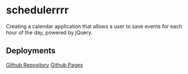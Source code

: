 # schedulerrrr

Creating a calendar application that allows a user to save events for each hour of the day, powered by jQuery. 

## Deployments
[Github Repository](https://github.com/njacques47/schedulerrrr)
[Github Pages](https://njacques47.github.io/schedulerrrr/)